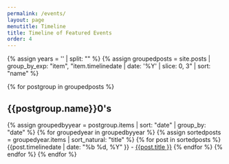 ```yaml
---
permalink: /events/
layout: page
menutitle: Timeline
title: Timeline of Featured Events
order: 4
---
```

{% assign years = '' | split: "" %}
{% assign groupedposts = site.posts | group_by_exp: "item", "item.timelinedate | date: '%Y' | slice: 0, 3" | sort: "name" %}

{% for postgroup in groupedposts %}
<h2><b>{{postgroup.name}}0's</b></h2>
	{% assign groupedbyyear = postgroup.items | sort: "date" | group_by: "date" %}
	{% for groupedyear in groupedbyyear %}
		{% assign sortedposts = groupedyear.items | sort_natural: "title" %}
		{% for post in sortedposts %}
{{post.timelinedate | date: "%b %d, %Y" }} - <a href="#{{post.url}}">{{post.title }}</a>
		{% endfor %}
	{% endfor %}
{% endfor %}
